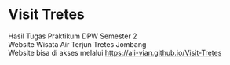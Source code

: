 # Visit Tretes
Hasil Tugas Praktikum DPW Semester 2 <br>
Website Wisata Air Terjun Tretes Jombang<br>
Website bisa di akses melalui https://ali-vian.github.io/Visit-Tretes
